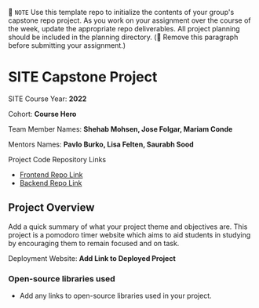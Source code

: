 📝 `NOTE` Use this template repo to initialize the contents of your group's capstone repo project. As you work on your assignment over the course of the week, update the appropriate repo deliverables. All project planning should be included in the planning directory. (🚫 Remove this paragraph before submitting your assignment.)

# SITE Capstone Project

SITE Course Year: **2022**

Cohort: **Course Hero**

Team Member Names: **Shehab Mohsen, Jose Folgar, Mariam Conde**

Mentors Names: **Pavlo Burko, Lisa Felten, Saurabh Sood**

Project Code Repository Links

* [Frontend Repo Link]()
* [Backend Repo Link]()

## Project Overview

Add a quick summary of what your project theme and objectives are. 
This project is a pomodoro timer website which aims to aid students in studying by encouraging them to remain focused and on task. 

Deployment Website: **Add Link to Deployed Project**

### Open-source libraries used

- Add any links to open-source libraries used in your project.
